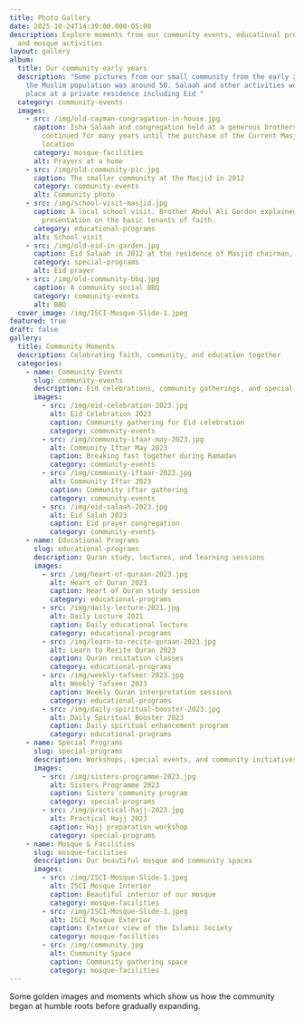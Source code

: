 ```yaml
---
title: Photo Gallery
date: 2025-10-24T14:39:00.000-05:00
description: Explore moments from our community events, educational programs,
  and mosque activities
layout: gallery
album:
  title: Our community early years
  description: "Some pictures from our small community from the early 2000`s when
    the Muslim population was around 50. Salaah and other activities would take
    place at a private residence including Eid "
  category: community-events
  images:
    - src: /img/old-cayman-congragation-in-house.jpg
      caption: Isha Salaah and congregation held at a generous brothers home. This
        continued for many years until the purchase of the Current Masjid
        location
      category: mosque-facilities
      alt: Prayers at a home
    - src: /img/old-community-pic.jpg
      caption: The smaller community at the Masjid in 2012
      category: community-events
      alt: Community photo
    - src: /img/school-visit-masjid.jpg
      caption: A local school visit. Brother Abdul Ali Gordon explained the
        presentation on the basic tenants of faith.
      category: educational-programs
      alt: School visit
    - src: /img/old-eid-in-garden.jpg
      caption: Eid Salaah in 2012 at the residence of Masjid chairman, Muzaffar Soomro
      category: special-programs
      alt: Eid prayer
    - src: /img/old-community-bbq.jpg
      caption: A community social BBQ
      category: community-events
      alt: BBQ
  cover_image: /img/ISCI-Mosque-Slide-1.jpeg
featured: true
draft: false
gallery:
  title: Community Moments
  description: Celebrating faith, community, and education together
  categories:
    - name: Community Events
      slug: community-events
      description: Eid celebrations, community gatherings, and special occasions
      images:
        - src: /img/eid-celebration-2023.jpg
          alt: Eid Celebration 2023
          caption: Community gathering for Eid celebration
          category: community-events
        - src: /img/community-ifaar-may-2023.jpg
          alt: Community Iftar May 2023
          caption: Breaking fast together during Ramadan
          category: community-events
        - src: /img/community-iftaar-2023.jpg
          alt: Community Iftar 2023
          caption: Community iftar gathering
          category: community-events
        - src: /img/eid-salaah-2023.jpg
          alt: Eid Salah 2023
          caption: Eid prayer congregation
          category: community-events
    - name: Educational Programs
      slug: educational-programs
      description: Quran study, lectures, and learning sessions
      images:
        - src: /img/heart-of-quraan-2023.jpg
          alt: Heart of Quran 2023
          caption: Heart of Quran study session
          category: educational-programs
        - src: /img/daily-lecture-2021.jpg
          alt: Daily Lecture 2021
          caption: Daily educational lecture
          category: educational-programs
        - src: /img/learn-to-recite-quraan-2023.jpg
          alt: Learn to Recite Quran 2023
          caption: Quran recitation classes
          category: educational-programs
        - src: /img/weekly-tafseer-2023.jpg
          alt: Weekly Tafseer 2023
          caption: Weekly Quran interpretation sessions
          category: educational-programs
        - src: /img/daily-spiritual-booster-2023.jpg
          alt: Daily Spiritual Booster 2023
          caption: Daily spiritual enhancement program
          category: educational-programs
    - name: Special Programs
      slug: special-programs
      description: Workshops, special events, and community initiatives
      images:
        - src: /img/sisters-programme-2023.jpg
          alt: Sisters Programme 2023
          caption: Sisters community program
          category: special-programs
        - src: /img/practical-hajj-2023.jpg
          alt: Practical Hajj 2023
          caption: Hajj preparation workshop
          category: special-programs
    - name: Mosque & Facilities
      slug: mosque-facilities
      description: Our beautiful mosque and community spaces
      images:
        - src: /img/ISCI-Mosque-Slide-1.jpeg
          alt: ISCI Mosque Interior
          caption: Beautiful interior of our mosque
          category: mosque-facilities
        - src: /img/ISCI-Mosque-Slide-3.jpeg
          alt: ISCI Mosque Exterior
          caption: Exterior view of the Islamic Society
          category: mosque-facilities
        - src: /img/community.jpg
          alt: Community Space
          caption: Community gathering space
          category: mosque-facilities
---
```

Some golden images and moments which show us how the community began at humble roots before gradually expanding.
